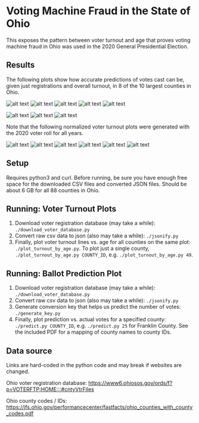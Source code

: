 # Voting Machine Fraud in the State of Ohio

This exposes the pattern between voter turnout and age that proves voting machine fraud in Ohio was used in the 2020 General Presidential Election.

## Results

The following plots show how accurate predictions of votes cast can be, given just registrations and overall turnout, in 8 of the 10 largest counties in Ohio.

![alt text](plots/2020_predict_57.png)
![alt text](plots/2020_predict_76.png)
![alt text](plots/2020_predict_25.png)
![alt text](plots/2020_predict_18.png)
![alt text](plots/2020_predict_31.png)

![alt text](plots/2020_predict_47.png)
![alt text](plots/2020_predict_48.png)
![alt text](plots/2020_predict_83.png)

Note that the following normalized voter turnout plots were generated with the 2020 voter roll for all years.

![alt text](plots/2020.png)
![alt text](plots/2016.png)
![alt text](plots/2012.png)
![alt text](plots/2008.png)
![alt text](plots/2004.png)
![alt text](plots/2000.png)

## Setup

Requires python3 and curl. Before running, be sure you have enough free space for the downloaded CSV files and converted JSON files. Should be about 6 GB for all 88 counties in Ohio.

## Running: Voter Turnout Plots

1. Download voter registration database (may take a while): `./download_voter_database.py`
2. Convert raw csv data to json (also may take a while): `./jsonify.py`
3. Finally, plot voter turnout lines vs. age for all counties on the same plot: `./plot_turnout_by_age.py`.
    To plot just a single county, `./plot_turnout_by_age.py COUNTY_ID`, e.g. `./plot_turnout_by_age.py 49`.

## Running: Ballot Prediction Plot

1. Download voter registration database (may take a while): `./download_voter_database.py`
2. Convert raw csv data to json (also may take a while): `./jsonify.py`
3. Generate conversion key that helps us predict the number of votes: `./generate_key.py`
3. Finally, plot prediction vs. actual votes for a specified county: `./predict.py COUNTY_ID`, e.g. `./predict.py 25` for Franklin County.
    See the included PDF for a mapping of county names to county IDs.

## Data source

Links are hard-coded in the python code and may break if websites are changed.

Ohio voter registration database: https://www6.ohiosos.gov/ords/f?p=VOTERFTP:HOME:::#cntyVtrFiles

Ohio county codes / IDs: https://jfs.ohio.gov/performancecenter/fastfacts/ohio_counties_with_county_codes.pdf
